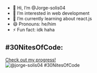 - 👋 Hi, I’m @Jorge-solis04
- 👀 I’m interested in web development 
- 🌱 I’m currently learning about react.js 
- 😄 Pronouns: he/him
- ⚡ Fun fact: idk haha

## #30NitesOfCode:
  [Check out my progress!](https://www.codedex.io/@jorge-solis04/30-nites-of-code)  
  ![@jorge-solis04 #30NitesOfCode](https://www.codedex.io/api/petStatus?user=jorge-solis04)
  
<!---
Jorge-solis04/Jorge-solis04 is a ✨ special ✨ repository because its `README.md` (this file) appears on your GitHub profile.
You can click the Preview link to take a look at your changes.
--->
